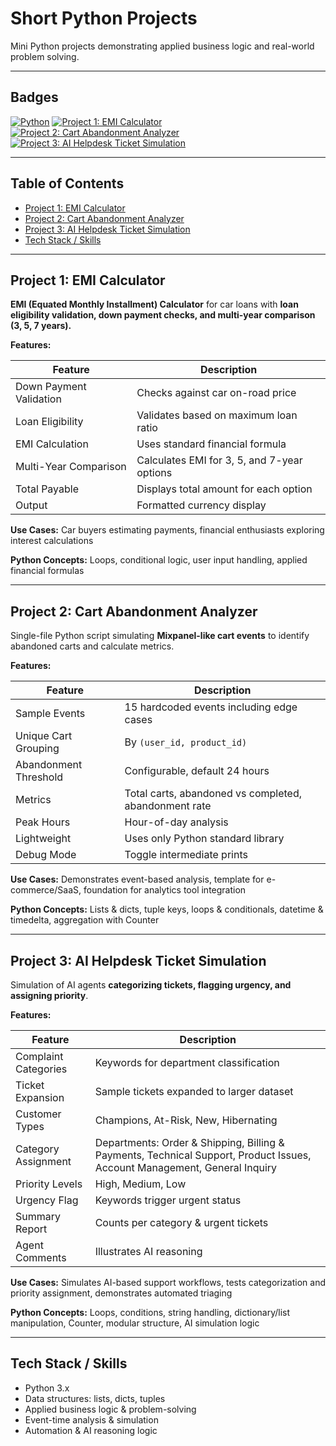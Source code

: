 # Short Python Projects

Mini Python projects demonstrating applied business logic and real-world problem solving.

---

## Badges
[![Python](https://img.shields.io/badge/Python-3.10-blue)](https://www.python.org/)
[![Project 1: EMI Calculator](https://img.shields.io/badge/EMI_Calculator-Completed-brightgreen)](./emi_calculator.py)
[![Project 2: Cart Abandonment Analyzer](https://img.shields.io/badge/Cart_Abandonment_Analyzer-Completed-brightgreen)](./cart_abandonment_analyzer.py)
[![Project 3: AI Helpdesk Ticket Simulation](https://img.shields.io/badge/AI_Customer_Helpdesk-Completed-brightgreen)](./customer_support_tickets.py)

---

## Table of Contents
- [Project 1: EMI Calculator](#project-1-emi-calculator)
- [Project 2: Cart Abandonment Analyzer](#project-2-cart-abandonment-analyzer)
- [Project 3: AI Helpdesk Ticket Simulation](#project-3-ai-helpdesk-ticket-simulation)
- [Tech Stack / Skills](#tech-stack--skills)

---

## Project 1: EMI Calculator
**EMI (Equated Monthly Installment) Calculator** for car loans with **loan eligibility validation, down payment checks, and multi-year comparison (3, 5, 7 years).**

**Features:**

| Feature | Description |
|---------|-------------|
| Down Payment Validation | Checks against car on-road price |
| Loan Eligibility | Validates based on maximum loan ratio |
| EMI Calculation | Uses standard financial formula |
| Multi-Year Comparison | Calculates EMI for 3, 5, and 7-year options |
| Total Payable | Displays total amount for each option |
| Output | Formatted currency display |

**Use Cases:** Car buyers estimating payments, financial enthusiasts exploring interest calculations  

**Python Concepts:** Loops, conditional logic, user input handling, applied financial formulas  

---

## Project 2: Cart Abandonment Analyzer
Single-file Python script simulating **Mixpanel-like cart events** to identify abandoned carts and calculate metrics.

**Features:**

| Feature | Description |
|---------|-------------|
| Sample Events | 15 hardcoded events including edge cases |
| Unique Cart Grouping | By `(user_id, product_id)` |
| Abandonment Threshold | Configurable, default 24 hours |
| Metrics | Total carts, abandoned vs completed, abandonment rate |
| Peak Hours | Hour-of-day analysis |
| Lightweight | Uses only Python standard library |
| Debug Mode | Toggle intermediate prints |

**Use Cases:** Demonstrates event-based analysis, template for e-commerce/SaaS, foundation for analytics tool integration  

**Python Concepts:** Lists & dicts, tuple keys, loops & conditionals, datetime & timedelta, aggregation with Counter  

---

## Project 3: AI Helpdesk Ticket Simulation
Simulation of AI agents **categorizing tickets, flagging urgency, and assigning priority**.

**Features:**

| Feature | Description |
|---------|-------------|
| Complaint Categories | Keywords for department classification |
| Ticket Expansion | Sample tickets expanded to larger dataset |
| Customer Types | Champions, At-Risk, New, Hibernating |
| Category Assignment | Departments: Order & Shipping, Billing & Payments, Technical Support, Product Issues, Account Management, General Inquiry |
| Priority Levels | High, Medium, Low |
| Urgency Flag | Keywords trigger urgent status |
| Summary Report | Counts per category & urgent tickets |
| Agent Comments | Illustrates AI reasoning |

**Use Cases:** Simulates AI-based support workflows, tests categorization and priority assignment, demonstrates automated triaging  

**Python Concepts:** Loops, conditions, string handling, dictionary/list manipulation, Counter, modular structure, AI simulation logic  

---

## Tech Stack / Skills
- Python 3.x  
- Data structures: lists, dicts, tuples  
- Applied business logic & problem-solving  
- Event-time analysis & simulation  
- Automation & AI reasoning logic
